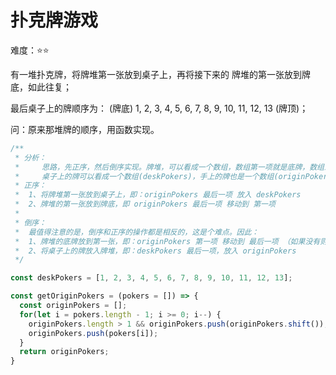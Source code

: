 # 扑克牌游戏

难度：⭐️⭐️

有一堆扑克牌，将牌堆第一张放到桌子上，再将接下来的 牌堆的第一张放到牌底，如此往复；

最后桌子上的牌顺序为： (牌底) 1, 2, 3, 4, 5, 6, 7, 8, 9, 10, 11, 12, 13 (牌顶)；

问：原来那堆牌的顺序，用函数实现。

```js
/**
 * 分析：
 *     思路，先正序，然后倒序实现。牌堆，可以看成一个数组，数组第一项就是底牌，数组最后一些项就是顶牌。
 *     桌子上的牌可以看成一个数组(deskPokers)，手上的牌也是一个数组(originPokers)，其实就是两个数组之间的操作。
 * 正序：
 *  1、将牌堆第一张放到桌子上，即：originPokers 最后一项 放入 deskPokers
 *  2、牌堆的第一张放到牌底，即 originPokers 最后一项 移动到 第一项
 * 
 * 倒序：
 *  最值得注意的是，倒序和正序的操作都是相反的，这是个难点。因此：
 *  1、牌堆的底牌放到第一张，即：originPokers 第一项 移动到 最后一项 （如果没有则不需要操作）
 *  2、将桌子上的牌放入牌堆，即：deskPokers 最后一项，放入 originPokers
 */ 

const deskPokers = [1, 2, 3, 4, 5, 6, 7, 8, 9, 10, 11, 12, 13];

const getOriginPokers = (pokers = []) => {
  const originPokers = [];
  for(let i = pokers.length - 1; i >= 0; i--) {
    originPokers.length > 1 && originPokers.push(originPokers.shift());
    originPokers.push(pokers[i]);
  }
  return originPokers;
}
```
